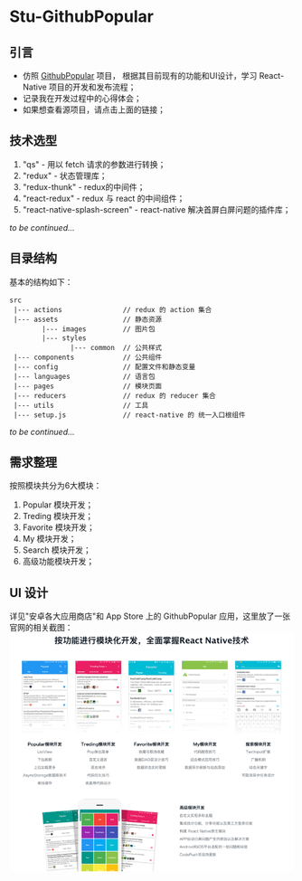 # Stu-GithubPopular

## 引言

* 仿照 [GithubPopular](https://github.com/crazycodeboy/GitHubPopular) 项目，
        根据其目前现有的功能和UI设计，学习 React-Native 项目的开发和发布流程；
* 记录我在开发过程中的心得体会；
* 如果想查看源项目，请点击上面的链接；

## 技术选型

1. "qs" - 用以 fetch 请求的参数进行转换；
2. "redux" - 状态管理库；
3. "redux-thunk" - redux的中间件；
4. "react-redux" - redux 与 react 的中间组件；
5. "react-native-splash-screen" - react-native 解决首屏白屏问题的插件库；

*to be continued...*

## 目录结构

基本的结构如下：
```
src
 |--- actions               // redux 的 action 集合
 |--- assets                // 静态资源
        |--- images         // 图片包
        |--- styles
               |--- common  // 公共样式
 |--- components            // 公共组件
 |--- config                // 配置文件和静态变量
 |--- languages             // 语言包
 |--- pages                 // 模块页面
 |--- reducers              // redux 的 reducer 集合
 |--- utils                 // 工具
 |--- setup.js              // react-native 的 统一入口根组件
```
*to be continued...*

## 需求整理

按照模块共分为6大模块：

1. Popular 模块开发；
2. Treding 模块开发；
3. Favorite 模块开发；
4. My 模块开发；
5. Search 模块开发；
6. 高级功能模块开发；

## UI 设计

详见"安卓各大应用商店"和 App Store 上的 GithubPopular 应用，这里放了一张官网的相关截图：
![此处为图片](./doc/uis/Github-Popular.png)